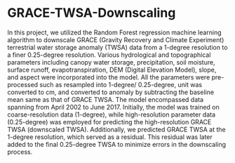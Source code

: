 # GRACE-TWSA-Downscaling
In this project, we utilized the Random Forest regression machine learning algorithm to downscale GRACE (Gravity Recovery and Climate Experiment) terrestrial water storage anomaly (TWSA) data from a 1-degree resolution to a finer 0.25-degree resolution. Various hydrological and topographical parameters including canopy water storage, precipitation, soil moisture, surface runoff, evapotranspiration, DEM (Digital Elevation Model), slope, and aspect were incorporated into the model.
All the parameters were pre-processed such as resampled into 1-degree/ 0.25-degree, unit was converted to cm, and converted to anomaly by subtracting the baseline mean same as that of GRACE TWSA.
The model encompassed data spanning from April 2002 to June 2017. Initially, the model was trained on coarse-resolution data (1-degree), while high-resolution parameter data (0.25-degree) was employed for predicting the high-resolution GRACE TWSA (downscaled TWSA).
Additionally, we predicted GRACE TWSA at the 1-degree resolution, which served as a residual. This residual was later added to the final 0.25-degree TWSA to minimize errors in the downscaling process.
